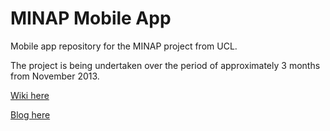 MINAP Mobile App
============

Mobile app repository for the MINAP project from UCL.

The project is being undertaken over the period of approximately 3 months from November 2013.

[Wiki here][1]

[Blog here][2]

[1]: https://github.com/akz08/minap-mobile/wiki "App Team 7 Wiki"
[2]: http://akz08.github.io/minap-mobile/ "App Team 7 Blog"
